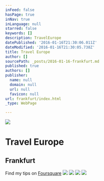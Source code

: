 ```yaml
---
inFeed: false
hasPage: true
inNav: true
inLanguage: null
starred: false
keywords: []
description: TravelEurope
datePublished: '2016-01-16T21:30:06.011Z'
dateModified: '2016-01-16T21:30:05.738Z'
title: Travel Europe
author: []
sourcePath: _posts/2016-01-16-frankfurt.md
published: true
authors: []
publisher:
  name: null
  domain: null
  url: null
  favicon: null
url: frankfurt/index.html
_type: WebPage

---
```

![](https://s3-us-west-2.amazonaws.com/the-grid-img/p/29bb6ba665d3a7c8d8c827954ea19914f0c5c4ac.jpg)

# Travel Europe

## Frankfurt

Find my tips on [Foursquare][0]
![](https://the-grid-user-content.s3-us-west-2.amazonaws.com/8470799b-15b0-4f88-99ab-1601d7c91435.jpg)
![](https://the-grid-user-content.s3-us-west-2.amazonaws.com/b6b78fde-3999-4a94-bef8-dc632c3464c1.jpg)
![](https://the-grid-user-content.s3-us-west-2.amazonaws.com/2b380f66-1793-42b5-9ed7-4f8395a01062.jpg)
![](https://the-grid-user-content.s3-us-west-2.amazonaws.com/8fe955f6-c189-4e8c-aec7-05159f9d2f3a.jpg)

[0]: https://de.foursquare.com/skylinelady/list/fra